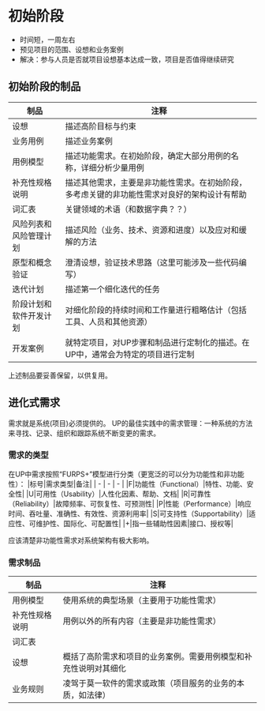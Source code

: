 # 初始阶段
- 时间短，一周左右
- 预见项目的范围、设想和业务案例
- 解决：参与人员是否就项目设想基本达成一致，项目是否值得继续研究
## 初始阶段的制品
| 制品 | 注释 |
| - | - |
|设想|描述高阶目标与约束|
|业务用例|描述业务案例|
|用例模型|描述功能需求。在初始阶段，确定大部分用例的名称，详细分析少量用例|
|补充性规格说明|描述其他需求，主要是非功能性需求。在初始阶段，多考虑关键的非功能性需求对良好的架构设计有帮助|
|词汇表|关键领域的术语（和数据字典？？）|
|风险列表和风险管理计划|描述风险（业务、技术、资源和进度）以及应对和缓解的方法|
|原型和概念验证|澄清设想，验证技术思路（这里可能涉及一些代码编写）|
|迭代计划|描述第一个细化迭代的任务|
|阶段计划和软件开发计划|对细化阶段的持续时间和工作量进行粗略估计（包括工具、人员和其他资源）|
|开发案例|就特定项目，对UP步骤和制品进行定制化的描述。在UP中，通常会为特定的项目进行定制|
上述制品要妥善保留，以供复用。
## 进化式需求
需求就是系统(项目)必须提供的。
UP的最佳实践中的需求管理：一种系统的方法来寻找、记录、组织和跟踪系统不断变更的需求。
### 需求的类型
在UP中需求按照“FURPS+”模型进行分类（更宽泛的可以分为功能性和非功能性）：
|标号|需求类型|备注|
| - | - | - |
|F|功能性（Functional）|特性、功能、安全性|
|U|可用性（Usability）|人性化因素、帮助、文档|
|R|可靠性（Reliability）|故障频率、可恢复性、可预测性|
|P|性能（Performance）|响应时间、吞吐量、准确性、有效性、资源利用率|
|S|可支持性（Supportability）|适应性、可维护性、国际化、可配置性|
|+|指一些辅助性因素|接口、授权等|

应该清楚非功能性需求对系统架构有极大影响。
### 需求制品
| 制品 | 注释 |
| - | - |
|用例模型|使用系统的典型场景（主要用于功能性需求）|
|补充性规格说明|用例以外的所有内容（主要是非功能性需求）|
|词汇表|
|设想|概括了高阶需求和项目的业务案例。需要用例模型和补充性说明对其细化|
|业务规则|凌驾于莫一软件的需求或政策（项目服务的业务的本质，如法律）|

